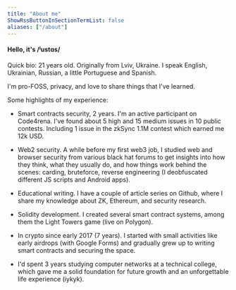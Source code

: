 ```yaml
---
title: "About me"
ShowRssButtonInSectionTermList: false
aliases: ["/about"]
---
```


#### Hello, it's /ʲustɑs/

Quick bio:
21 years old. Originally from Lviv, Ukraine. I speak English, Ukrainian, Russian, a little Portuguese and Spanish.

I'm pro-FOSS, privacy, and love to share things that I've learned.

Some highlights of my experience:

- Smart contracts security, 2 years. I'm an active participant on Code4rena. I've found about 5 high and 15 medium issues in 10 public contests. Including 1 issue in the zkSync 1.1M contest which earned me 12k USD.

- Web2 security. A while before my first web3 job, I studied web and browser security from various black hat forums to get insights into how they think, what they usually do, and how things work behind the scenes: carding, bruteforce, reverse engineering (I deobfuscated different JS scripts and Android apps).

- Educational writing. I have a couple of article series on Github, where I share my knowledge about ZK, Ethereum, and security research.

- Solidity development. I created several smart contract systems, among them the Light Towers game (live on Polygon).

- In crypto since early 2017 (7 years). I started with small activities like early airdrops (with Google Forms) and gradually grew up to writing smart contracts and securing the space.

- I'd spent 3 years studying computer networks at a technical college, which gave me a solid foundation for future growth and an unforgettable life experience (iykyk).